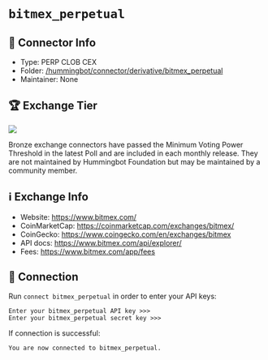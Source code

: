 # `bitmex_perpetual`

## 📁 Connector Info

* Type: PERP CLOB CEX
* Folder: [/hummingbot/connector/derivative/bitmex_perpetual](https://github.com/hummingbot/hummingbot/tree/master/hummingbot/connector/derivative/bitmex_perpetual)
* Maintainer: None

## 🏆 Exchange Tier

![](https://img.shields.io/static/v1?label=Hummingbot&message=BRONZE&color=green)

Bronze exchange connectors have passed the Minimum Voting Power Threshold in the latest Poll and are included in each monthly release. They are not maintained by Hummingbot Foundation but may be maintained by a community member.

## ℹ️ Exchange Info

* Website: https://www.bitmex.com/
* CoinMarketCap: https://coinmarketcap.com/exchanges/bitmex/
* CoinGecko: https://www.coingecko.com/en/exchanges/bitmex
* API docs: https://www.bitmex.com/api/explorer/
* Fees: https://www.bitmex.com/app/fees

## 🔑 Connection

Run `connect bitmex_perpetual` in order to enter your API keys:
 
```
Enter your bitmex_perpetual API key >>>
Enter your bitmex_perpetual secret key >>>
```

If connection is successful:
```
You are now connected to bitmex_perpetual.
```